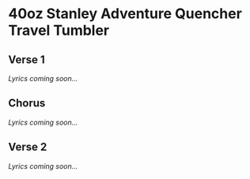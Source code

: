 # 40oz Stanley Adventure Quencher Travel Tumbler

## Verse 1
*Lyrics coming soon...*

## Chorus
*Lyrics coming soon...*

## Verse 2
*Lyrics coming soon...*